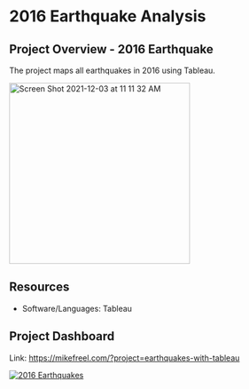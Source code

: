 # 2016 Earthquake Analysis

## Project Overview - 2016 Earthquake

The project maps all earthquakes in 2016 using Tableau.  

<img width="326" alt="Screen Shot 2021-12-03 at 11 11 32 AM" src="https://user-images.githubusercontent.com/691355/144659473-e6ea2a67-956b-4512-bd54-5c576f21c8fd.png">

## Resources

-  Software/Languages: Tableau 

## Project Dashboard

Link: https://mikefreel.com/?project=earthquakes-with-tableau


<div class='tableauPlaceholder' id='viz1638558180270' style='position: relative'><noscript><a href='#'><img alt='2016 Earthquakes ' src='https:&#47;&#47;public.tableau.com&#47;static&#47;images&#47;20&#47;2016Earthquakes&#47;Sheet7&#47;1_rss.png' style='border: none' /></a></noscript><object class='tableauViz'  style='display:none;'><param name='host_url' value='https%3A%2F%2Fpublic.tableau.com%2F' /> <param name='embed_code_version' value='3' /> <param name='site_root' value='' /><param name='name' value='2016Earthquakes&#47;Sheet7' /><param name='tabs' value='no' /><param name='toolbar' value='yes' /><param name='static_image' value='https:&#47;&#47;public.tableau.com&#47;static&#47;images&#47;20&#47;2016Earthquakes&#47;Sheet7&#47;1.png' /> <param name='animate_transition' value='yes' /><param name='display_static_image' value='yes' /><param name='display_spinner' value='yes' /><param name='display_overlay' value='yes' /><param name='display_count' value='yes' /><param name='language' value='en-US' /></object></div>            
